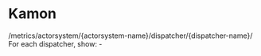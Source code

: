 Kamon
=====




/metrics/actorsystem/{actorsystem-name}/dispatcher/{dispatcher-name}/
For each dispatcher, show:
    -